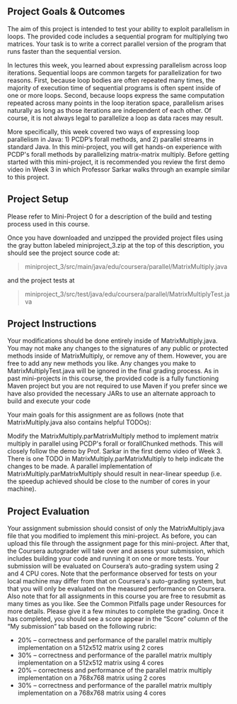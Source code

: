 ## Project Goals & Outcomes

The aim of this project is intended to test your ability to exploit parallelism in loops. The provided code includes a sequential program for multiplying two matrices. Your task is to write a correct parallel version of the program that runs faster than the sequential version.

In lectures this week, you learned about expressing parallelism across loop iterations. Sequential loops are common targets for parallelization for two reasons. First, because loop bodies are often repeated many times, the majority of execution time of sequential programs is often spent inside of one or more loops. Second, because loops express the same computation repeated across many points in the loop iteration space, parallelism arises naturally as long as those iterations are independent of each other. Of course, it is not always legal to parallelize a loop as data races may result.

More specifically, this week covered two ways of expressing loop parallelism in Java: 1) PCDP’s forall methods, and 2) parallel streams in standard Java. In this mini-project, you will get hands-on experience with PCDP's forall methods by parallelizing matrix-matrix multiply. Before getting started with this mini-project, it is recommended you review the first demo video in Week 3 in which Professor Sarkar walks through an example similar to this project.

## Project Setup

Please refer to Mini-Project 0 for a description of the build and testing process used in this course.

Once you have downloaded and unzipped the provided project files using the gray button labeled miniproject_3.zip at the top of this description, you should see the project source code at:

> miniproject_3/src/main/java/edu/coursera/parallel/MatrixMultiply.java

and the project tests at

> miniproject_3/src/test/java/edu/coursera/parallel/MatrixMultiplyTest.java


## Project Instructions

Your modifications should be done entirely inside of MatrixMultiply.java. You may not make any changes to the signatures of any public or protected methods inside of MatrixMultiply, or remove any of them. However, you are free to add any new methods you like. Any changes you make to MatrixMultiplyTest.java will be ignored in the final grading process. As in past mini-projects in this course, the provided code is a fully functioning Maven project but you are not required to use Maven if you prefer since we have also provided the necessary JARs to use an alternate approach to build and execute your code

Your main goals for this assignment are as follows (note that MatrixMultiply.java also contains helpful TODOs):

Modify the MatrixMultiply.parMatrixMultiply method to implement matrix multiply in parallel using PCDP's forall or forallChunked methods. This will closely follow the demo by Prof. Sarkar in the first demo video of Week 3. There is one TODO in MatrixMultiply.parMatrixMultiply to help indicate the changes to be made. A parallel implementation of MatrixMultiply.parMatrixMultiply should result in near-linear speedup (i.e. the speedup achieved should be close to the number of cores in your machine).

## Project Evaluation

Your assignment submission should consist of only the MatrixMultiply.java file that you modified to implement this mini-project. As before, you can upload this file through the assignment page for this mini-project. After that, the Coursera autograder will take over and assess your submission, which includes building your code and running it on one or more tests. Your submission will be evaluated on Coursera’s auto-grading system using 2 and 4 CPU cores. Note that the performance observed for tests on your local machine may differ from that on Coursera's auto-grading system, but that you will only be evaluated on the measured performance on Coursera. Also note that for all assignments in this course you are free to resubmit as many times as you like. See the Common Pitfalls page under Resources for more details. Please give it a few minutes to complete the grading. Once it has completed, you should see a score appear in the “Score” column of the “My submission” tab based on the following rubric:

- 20% – correctness and performance of the parallel matrix multiply implementation on a 512x512 matrix using 2 cores
- 30% – correctness and performance of the parallel matrix multiply implementation on a 512x512 matrix using 4 cores
- 20% – correctness and performance of the parallel matrix multiply implementation on a 768x768 matrix using 2 cores
- 30% – correctness and performance of the parallel matrix multiply implementation on a 768x768 matrix using 4 cores